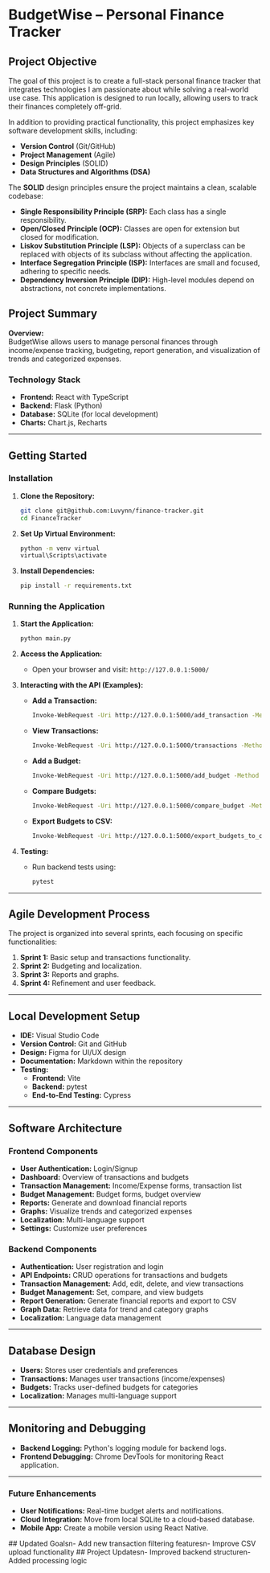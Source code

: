 # **BudgetWise – Personal Finance Tracker**

## **Project Objective**

The goal of this project is to create a full-stack personal finance tracker that integrates technologies I am passionate about while solving a real-world use case. This application is designed to run locally, allowing users to track their finances completely off-grid. 

In addition to providing practical functionality, this project emphasizes key software development skills, including:
- **Version Control** (Git/GitHub)
- **Project Management** (Agile)
- **Design Principles** (SOLID)
- **Data Structures and Algorithms (DSA)**

The **SOLID** design principles ensure the project maintains a clean, scalable codebase:
- **Single Responsibility Principle (SRP):** Each class has a single responsibility.
- **Open/Closed Principle (OCP):** Classes are open for extension but closed for modification.
- **Liskov Substitution Principle (LSP):** Objects of a superclass can be replaced with objects of its subclass without affecting the application.
- **Interface Segregation Principle (ISP):** Interfaces are small and focused, adhering to specific needs.
- **Dependency Inversion Principle (DIP):** High-level modules depend on abstractions, not concrete implementations.

## **Project Summary**

**Overview:**  
BudgetWise allows users to manage personal finances through income/expense tracking, budgeting, report generation, and visualization of trends and categorized expenses.

### **Technology Stack**
- **Frontend:** React with TypeScript
- **Backend:** Flask (Python)
- **Database:** SQLite (for local development)
- **Charts:** Chart.js, Recharts

---

## **Getting Started**

### **Installation**

1. **Clone the Repository:**
   ```bash
   git clone git@github.com:Luvynn/finance-tracker.git
   cd FinanceTracker
   ```

2. **Set Up Virtual Environment:**
   ```bash
   python -m venv virtual
   virtual\Scripts\activate
   ```

3. **Install Dependencies:**
   ```bash
   pip install -r requirements.txt
   ```

### **Running the Application**

1. **Start the Application:**
   ```bash
   python main.py
   ```

2. **Access the Application:**
   - Open your browser and visit: `http://127.0.0.1:5000/`

3. **Interacting with the API (Examples):**

   - **Add a Transaction:**
     ```bash
     Invoke-WebRequest -Uri http://127.0.0.1:5000/add_transaction -Method Post -Body '{"date": "2024-08-10", "description": "Grocery Shopping", "category": "Expense", "amount": 150.75}' -ContentType "application/json"
     ```

   - **View Transactions:**
     ```bash
     Invoke-WebRequest -Uri http://127.0.0.1:5000/transactions -Method Get
     ```

   - **Add a Budget:**
     ```bash
     Invoke-WebRequest -Uri http://127.0.0.1:5000/add_budget -Method Post -Body '{"category": "Food", "amount": 500}' -ContentType "application/json"
     ```

   - **Compare Budgets:**
     ```bash
     Invoke-WebRequest -Uri http://127.0.0.1:5000/compare_budget -Method Get
     ```

   - **Export Budgets to CSV:**
     ```bash
     Invoke-WebRequest -Uri http://127.0.0.1:5000/export_budgets_to_csv -Method Get
     ```

4. **Testing:**
   - Run backend tests using:
     ```bash
     pytest
     ```

---

## **Agile Development Process**

The project is organized into several sprints, each focusing on specific functionalities:

1. **Sprint 1:** Basic setup and transactions functionality.
2. **Sprint 2:** Budgeting and localization.
3. **Sprint 3:** Reports and graphs.
4. **Sprint 4:** Refinement and user feedback.

---

## **Local Development Setup**

- **IDE:** Visual Studio Code
- **Version Control:** Git and GitHub
- **Design:** Figma for UI/UX design
- **Documentation:** Markdown within the repository
- **Testing:** 
  - **Frontend:** Vite
  - **Backend:** pytest
  - **End-to-End Testing:** Cypress

---

## **Software Architecture**

### **Frontend Components**

- **User Authentication:** Login/Signup
- **Dashboard:** Overview of transactions and budgets
- **Transaction Management:** Income/Expense forms, transaction list
- **Budget Management:** Budget forms, budget overview
- **Reports:** Generate and download financial reports
- **Graphs:** Visualize trends and categorized expenses
- **Localization:** Multi-language support
- **Settings:** Customize user preferences

### **Backend Components**

- **Authentication:** User registration and login
- **API Endpoints:** CRUD operations for transactions and budgets
- **Transaction Management:** Add, edit, delete, and view transactions
- **Budget Management:** Set, compare, and view budgets
- **Report Generation:** Generate financial reports and export to CSV
- **Graph Data:** Retrieve data for trend and category graphs
- **Localization:** Language data management

---

## **Database Design**

- **Users:** Stores user credentials and preferences
- **Transactions:** Manages user transactions (income/expenses)
- **Budgets:** Tracks user-defined budgets for categories
- **Localization:** Manages multi-language support

---

## **Monitoring and Debugging**

- **Backend Logging:** Python's logging module for backend logs.
- **Frontend Debugging:** Chrome DevTools for monitoring React application.
  
---

### **Future Enhancements**
- **User Notifications:** Real-time budget alerts and notifications.
- **Cloud Integration:** Move from local SQLite to a cloud-based database.
- **Mobile App:** Create a mobile version using React Native.
  
# #   U p d a t e d   G o a l s \ n -   A d d   n e w   t r a n s a c t i o n   f i l t e r i n g   f e a t u r e s \ n -   I m p r o v e   C S V   u p l o a d   f u n c t i o n a l i t y  
 # #   P r o j e c t   U p d a t e s \ n -   I m p r o v e d   b a c k e n d   s t r u c t u r e \ n -   A d d e d   p r o c e s s i n g   l o g i c  
 